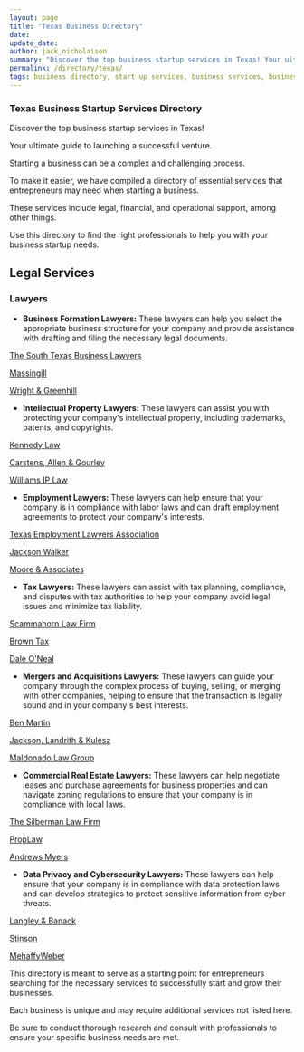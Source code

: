 ```yaml
---
layout: page
title: "Texas Business Directory"
date: 
update_date: 
author: jack_nicholaisen
summary: "Discover the top business startup services in Texas! Your ultimate guide to launching a successful venture."  
permalink: /directory/texas/
tags: business directory, start up services, business services, business lawyers, registered agents,
---
```


### Texas Business Startup Services Directory

Discover the top business startup services in Texas! 

Your ultimate guide to launching a successful venture.

Starting a business can be a complex and challenging process. 

To make it easier, we have compiled a directory of essential services that entrepreneurs may need when starting a business. 

These services include legal, financial, and operational support, among other things. 

Use this directory to find the right professionals to help you with your business startup needs.

## Legal Services

### Lawyers

-   **Business Formation Lawyers:** These lawyers can help you select the appropriate business structure for your company and provide assistance with drafting and filing the necessary legal documents.

<a href="https://www.thesouthtexasbusinesslawyers.com/" target="_blank">The South Texas Business Lawyers</a>

<a href="https://jm.legal/services/business-law/business-formation/" target="_blank">Massingill</a>

<a href="https://www.wrightgreenhill.com/business-corporate-law/business-formation/" target="_blank">Wright & Greenhill</a>

-   **Intellectual Property Lawyers:** These lawyers can assist you with protecting your company's intellectual property, including trademarks, patents, and copyrights.

<a href="https://saklaw.net/" target="_blank">Kennedy Law</a>

<a href="https://www.caglaw.com/" target="_blank">Carstens, Allen & Gourley</a>

<a href="https://www.txpatentattorney.com/" target="_blank">Williams IP Law</a>

-   **Employment Lawyers:** These lawyers can help ensure that your company is in compliance with labor laws and can draft employment agreements to protect your company's interests.

<a href="https://www.mytela.org/" target="_blank">Texas Employment Lawyers Association</a>

<a href="https://www.jw.com/practice-areas/labor-employment/" target="_blank">Jackson Walker</a>

<a href="https://www.mooreandassociates.net/" target="_blank">Moore & Associates</a>

-   **Tax Lawyers:** These lawyers can assist with tax planning, compliance, and disputes with tax authorities to help your company avoid legal issues and minimize tax liability.

<a href="https://www.texasirslaw.com/" target="_blank">Scammahorn Law Firm</a>

<a href="https://www.browntax.com/" target="_blank">Brown Tax</a>

<a href="https://www.lawyeroneal.com/" target="_blank">Dale O'Neal</a>

-   **Mergers and Acquisitions Lawyers:** These lawyers can guide your company through the complex process of buying, selling, or merging with other companies, helping to ensure that the transaction is legally sound and in your company's best interests.

<a href="https://bracewell.com/people/benjamin-j-martin" target="_blank">Ben Martin</a>

<a href="https://jlkattorneys.com/practice-areas/corporate-business-acquisitions/mergers-acquisitions/" target="_blank">Jackson, Landrith & Kulesz</a>

<a href="https://www.mlgtexas.com/mergers-and-acquisitions" target="_blank">Maldonado Law Group</a>

-   **Commercial Real Estate Lawyers:** These lawyers can help negotiate leases and purchase agreements for business properties and can navigate zoning regulations to ensure that your company is in compliance with local laws.

<a href="https://silblawfirm.com/texas-real-estate-law/" target="_blank">The Silberman Law Firm</a>

<a href="https://proplaw.com/" target="_blank">PropLaw</a>

<a href="https://www.andrewsmyers.com/practice-areas/commercial-real-estate/" target="_blank">Andrews Myers</a>

-   **Data Privacy and Cybersecurity Lawyers:** These lawyers can help ensure that your company is in compliance with data protection laws and can develop strategies to protect sensitive information from cyber threats.

<a href="https://www.langleybanack.com/practice-areas/cybersecurity-data-protection-and-privacy/" target="_blank">Langley & Banack</a>

<a href="https://www.stinson.com/capabilities-Cybersecurity-data-privacy" target="_blank">Stinson</a>

<a href="https://www.mehaffyweber.com/practice-areas/cybersecurity/" target="_blank">MehaffyWeber</a>

This directory is meant to serve as a starting point for entrepreneurs searching for the necessary services to successfully start and grow their businesses. 

Each business is unique and may require additional services not listed here. 

Be sure to conduct thorough research and consult with professionals to ensure your specific business needs are met.




